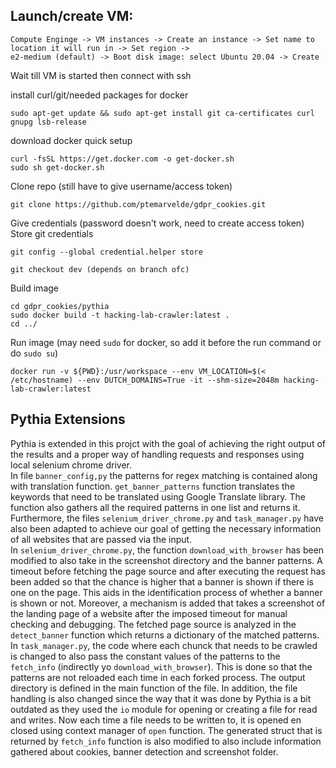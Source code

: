 ## Launch/create VM:
    Compute Enginge -> VM instances -> Create an instance -> Set name to location it will run in -> Set region ->
    e2-medium (default) -> Boot disk image: select Ubuntu 20.04 -> Create
 
 Wait till VM is started then connect with ssh
 

install curl/git/needed packages for docker

    sudo apt-get update && sudo apt-get install git ca-certificates curl gnupg lsb-release 

download docker quick setup

    curl -fsSL https://get.docker.com -o get-docker.sh
    sudo sh get-docker.sh

Clone repo (still have to give username/access token)

    git clone https://github.com/ptemarvelde/gdpr_cookies.git

Give credentials (password doesn't work, need to create access token)
Store git credentials

    git config --global credential.helper store

    git checkout dev (depends on branch ofc)

Build image

    cd gdpr_cookies/pythia
    sudo docker build -t hacking-lab-crawler:latest .
    cd ../

Run image (may need `sudo` for docker, so add it before the run command or do `sudo su`)

    docker run -v ${PWD}:/usr/workspace --env VM_LOCATION=$(< /etc/hostname) --env DUTCH_DOMAINS=True -it --shm-size=2048m hacking-lab-crawler:latest
    
## Pythia Extensions  
Pythia is extended in this projct with the goal of achieving the right output of the results and a proper way of handling requests and responses using local selenium  chrome driver.    
In file `banner_config,py` the patterns for regex matching is contained along with translation function. `get_banner_patterns` function translates the keywords that need to be translated using Google Translate library. The function also gathers all the required patterns in one list and returns it.    
Furthermore, the files `selenium_driver_chrome.py` and `task_manager.py` have also been adapted to achieve our goal of getting the necessary information of all websites that are passed via the input.    
In `selenium_driver_chrome.py`, the function `download_with_browser` has been modified to also take in the screenshot directory and the banner patterns. A timeout before fetching the page source and after executing the request has been added so that the chance is higher that a banner is shown if there is one on the page. This aids in the identification process of whether a banner is shown or not. Moreover, a mechanism is added that takes a screenshot of the landing page of a website after the imposed timeout for manual checking and debugging. The fetched page source is analyzed in the `detect_banner` function which returns a dictionary of the matched patterns.    
In `task_manager.py`, the code where each chunck that needs to be crawled is changed to also pass the constant values of the patterns to the `fetch_info` (indirectly yo `download_with_browser`). This is done so that the patterns are not reloaded each time in each forked process. The output directory is defined in the main function of the file. In addition, the file handling is also changed since the way that it was done by Pythia is a bit outdated as they used the `io` module for opening or creating a file for read and writes. Now each time a file needs to be written to, it is opened en closed using context manager of `open` function. The generated struct that is returned by `fetch_info` function is also modified to also include information gathered about cookies, banner detection and screenshot folder.
